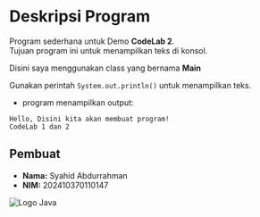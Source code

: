 # Deskripsi Program
Program sederhana untuk Demo **CodeLab 2**.  
Tujuan program ini untuk menampilkan teks di konsol.

Disini saya menggunakan class yang bernama **Main**

Gunakan perintah `System.out.println()` untuk menampilkan teks.
- program menampilkan output:
```
Hello, Disini kita akan membuat program!
CodeLab 1 dan 2
```

## Pembuat
- **Nama:** Syahid Abdurrahman  
- **NIM:** 202410370110147

![Logo Java](https://upload.wikimedia.org/wikipedia/en/3/30/Java_programming_language_logo.svg)
